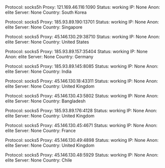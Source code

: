 Protocol: socks5h
Proxy: 121.169.46.116:1090
Status: working
IP: None
Anon: elite
Server: None
Country: South Korea

Protocol: socks5
Proxy: 185.93.89.190:13701
Status: working
IP: None
Anon: elite
Server: None
Country: Singapore

Protocol: socks5
Proxy: 45.146.130.29:38710
Status: working
IP: None
Anon: elite
Server: None
Country: United States

Protocol: socks5
Proxy: 185.93.89.157:35404
Status: working
IP: None
Anon: elite
Server: None
Country: Germany

Protocol: socks5
Proxy: 185.93.89.145:8085
Status: working
IP: None
Anon: elite
Server: None
Country: India

Protocol: socks5
Proxy: 45.146.130.18:43311
Status: working
IP: None
Anon: elite
Server: None
Country: United Kingdom

Protocol: socks5
Proxy: 45.146.130.43:5802
Status: working
IP: None
Anon: elite
Server: None
Country: Bangladesh

Protocol: socks5
Proxy: 185.93.89.176:4128
Status: working
IP: None
Anon: elite
Server: None
Country: United Kingdom

Protocol: socks5
Proxy: 45.146.130.45:4671
Status: working
IP: None
Anon: elite
Server: None
Country: France

Protocol: socks5
Proxy: 45.146.130.49:4898
Status: working
IP: None
Anon: elite
Server: None
Country: United Kingdom

Protocol: socks5
Proxy: 45.146.130.48:5929
Status: working
IP: None
Anon: elite
Server: None
Country: Chile

